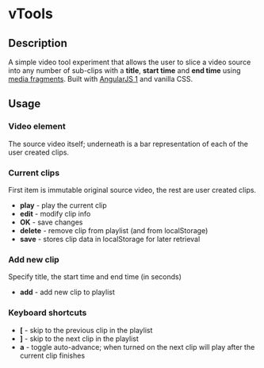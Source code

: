 # vTools

## Description
A simple video tool experiment that allows the user to slice a video source into any number of sub-clips with a **title**, **start time** and **end time** using [media fragments](https://www.w3.org/TR/media-frags/). Built with [AngularJS 1](https://angularjs.org/) and vanilla CSS.

## Usage
### Video element
The source video itself; underneath is a bar representation of each of the user created clips.

### Current clips
First item is immutable original source video, the rest are user created clips.
* **play** - play the current clip
* **edit** - modify clip info
* **OK** - save changes
* **delete** - remove clip from playlist (and from localStorage)
* **save** - stores clip data in localStorage for later retrieval

### Add new clip
Specify title, the start time and end time (in seconds)
* **add** - add new clip to playlist

### Keyboard shortcuts
* **[** - skip to the previous clip in the playlist
* **]** - skip to the next clip in the playlist
* **a** - toggle auto-advance; when turned on the next clip will play after the current clip finishes